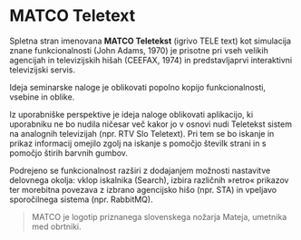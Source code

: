
# MATCO Teletext

Spletna stran imenovana **MATCO Teletekst** (igrivo TELE text) kot simulacija znane funkcionalnosti (John Adams, 1970) je prisotne pri vseh velikih agencijah in televizijskih hišah (CEEFAX, 1974) in predstavljaprvi interaktivni televizijski servis.

Ideja seminarske naloge je oblikovati popolno kopijo funkcionalnosti, vsebine in oblike.

Iz uporabniške perspektive je ideja naloge oblikovati aplikacijo, ki uporabniku ne bo nudila ničesar več kakor jo v osnovi nudi Teletekst sistem na analognih televizijah (npr. RTV Slo Teletext). Pri tem se bo iskanje in prikaz informacij omejilo zgolj na iskanje s pomočjo številk strani in s pomočjo štirih barvnih gumbov.

Podrejeno se funkcionalnost razširi z dodajanjem možnosti nastavitve delovnega okolja: vklop iskalnika (Search), izbira različnih »retro« prikazov ter morebitna povezava z izbrano agencijsko hišo (npr. STA) in vpeljavo sporočilnega sistema (npr. RabbitMQ).


>MATCO je logotip priznanega slovenskega nožarja Mateja, umetnika med obrtniki.

